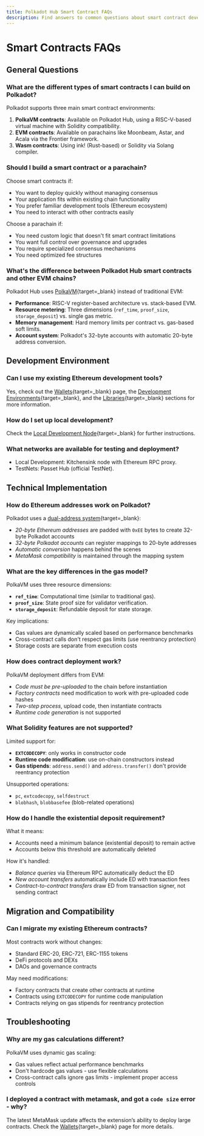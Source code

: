 ```yaml
---
title: Polkadot Hub Smart Contract FAQs
description: Find answers to common questions about smart contract development, deployment, and compatibility in the Polkadot Hub ecosystem.
---
```


# Smart Contracts FAQs

## General Questions

### What are the different types of smart contracts I can build on Polkadot?

Polkadot supports three main smart contract environments:

1. **PolkaVM contracts**: Available on Polkadot Hub, using a RISC-V-based virtual machine with Solidity compatibility.
2. **EVM contracts**: Available on parachains like Moonbeam, Astar, and Acala via the Frontier framework.
3. **Wasm contracts**: Using ink! (Rust-based) or Solidity via Solang compiler.

### Should I build a smart contract or a parachain?

Choose smart contracts if:

- You want to deploy quickly without managing consensus
- Your application fits within existing chain functionality
- You prefer familiar development tools (Ethereum ecosystem)
- You need to interact with other contracts easily

Choose a parachain if:

- You need custom logic that doesn't fit smart contract limitations
- You want full control over governance and upgrades
- You require specialized consensus mechanisms
- You need optimized fee structures

### What's the difference between Polkadot Hub smart contracts and other EVM chains?

Polkadot Hub uses [PolkaVM](/polkadot-protocol/smart-contract-basics/polkavm-design){target=\_blank} instead of traditional EVM:

- **Performance**: RISC-V register-based architecture vs. stack-based EVM.
- **Resource metering**: Three dimensions (`ref_time`, `proof_size`, `storage_deposit`) vs. single gas metric.
- **Memory management**: Hard memory limits per contract vs. gas-based soft limits.
- **Account system**: Polkadot's 32-byte accounts with automatic 20-byte address conversion.

## Development Environment

### Can I use my existing Ethereum development tools?

Yes, check out the [Wallets](/develop/smart-contracts/wallets){target=\_blank} page, the [Development Environments](/develop/smart-contracts/dev-environments/){target=\_blank}, and the [Libraries](/develop/smart-contracts/libraries/){target=\_blank} sections for more information.

### How do I set up local development?

Check the [Local Development Node](/develop/smart-contracts/local-development-node){target=\_blank} for further instructions.

### What networks are available for testing and deployment?

- Local Development: Kitchensink node with Ethereum RPC proxy.
- TestNets: Passet Hub (official TestNet).

## Technical Implementation

### How do Ethereum addresses work on Polkadot?

Polkadot uses a [dual-address system](/polkadot-protocol/smart-contract-basics/evm-vs-polkavm#account-management-comparison){target=\_blank}:

- _20-byte Ethereum addresses_ are padded with `0xEE` bytes to create 32-byte Polkadot accounts
- _32-byte Polkadot accounts_ can register mappings to 20-byte addresses
- _Automatic conversion_ happens behind the scenes
- _MetaMask compatibility_ is maintained through the mapping system

### What are the key differences in the gas model?

PolkaVM uses three resource dimensions:

- **`ref_time`**: Computational time (similar to traditional gas).
- **`proof_size`**: State proof size for validator verification.
- **`storage_deposit`**: Refundable deposit for state storage.

Key implications:

- Gas values are dynamically scaled based on performance benchmarks
- Cross-contract calls don't respect gas limits (use reentrancy protection)
- Storage costs are separate from execution costs

### How does contract deployment work?

PolkaVM deployment differs from EVM:

- _Code must be pre-uploaded_ to the chain before instantiation
- _Factory contracts_ need modification to work with pre-uploaded code hashes
- _Two-step process_, upload code, then instantiate contracts
- _Runtime code generation_ is not supported

### What Solidity features are not supported?

Limited support for:

- **`EXTCODECOPY`**: only works in constructor code
- **Runtime code modification**: use on-chain constructors instead
- **Gas stipends**: `address.send()` and `address.transfer()` don't provide reentrancy protection

Unsupported operations:

- `pc`, `extcodecopy`, `selfdestruct`
- `blobhash`, `blobbasefee` (blob-related operations)

### How do I handle the existential deposit requirement?

What it means:

- Accounts need a minimum balance (existential deposit) to remain active
- Accounts below this threshold are automatically deleted

How it's handled:

- _Balance queries_ via Ethereum RPC automatically deduct the ED
- _New account transfers_ automatically include ED with transaction fees
- _Contract-to-contract transfers_ draw ED from transaction signer, not sending contract

## Migration and Compatibility

### Can I migrate my existing Ethereum contracts?

Most contracts work without changes:

- Standard ERC-20, ERC-721, ERC-1155 tokens
- DeFi protocols and DEXs
- DAOs and governance contracts

May need modifications:

- Factory contracts that create other contracts at runtime
- Contracts using `EXTCODECOPY` for runtime code manipulation
- Contracts relying on gas stipends for reentrancy protection

## Troubleshooting

### Why are my gas calculations different?

PolkaVM uses dynamic gas scaling:

- Gas values reflect actual performance benchmarks
- Don't hardcode gas values - use flexible calculations
- Cross-contract calls ignore gas limits - implement proper access controls

### I deployed a contract with metamask, and got a `code size` error - why?

The latest MetaMask update affects the extension’s ability to deploy large contracts. Check the [Wallets](/develop/smart-contracts/wallets){target=\_blank} page for more details.
